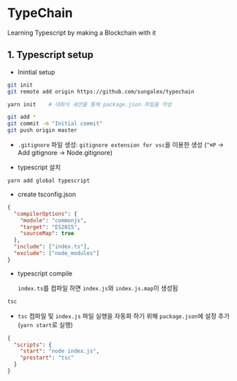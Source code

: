 # TypeChain

Learning Typescript by making a Blockchain with it

## 1. Typescript setup

- Inintial setup

```zsh
git init
git remote add origin https://github.com/sungalex/typechain

yarn init    # 대화식 세션을 통해 package.json 파일을 작성

git add *
git commit -m "Initial commit"
git push origin master
```

- `.gitignore` 파일 생성: `gitignore extension for vsc`을 이용한 생성 (`^⌘P` -> Add gitignore -> Node.gitignore)

- typescript 설치

```zsh
yarn add global typescript
```

- create tsconfig.json

```JSON
{
  "compilerOptions": {
    "module": "commonjs",
    "target": "ES2015",
    "sourceMap": true
  },
  "include": ["index.ts"],
  "exclude": ["node_modules"]
}
```

- typescript compile

  `index.ts`를 컴파일 하면 `index.js`와 `index.js.map`이 생성됨

```zsh
tsc
```

- `tsc` 컴파일 및 `index.js` 파일 실행을 자동화 하기 위해 `package.json`에 설정 추가 (`yarn start`로 실행)

```JSON
{
  "scripts": {
    "start": "node index.js",
    "prestart": "tsc"
  }
}
```
